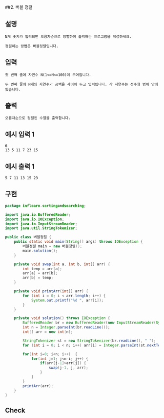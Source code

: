 ##2. 버블 정렬

## 설명

    N개 숫자가 입력되면 오름차순으로 정렬하여 출력하는 프로그램을 작성하세요.

    정렬하는 방법은 버블정렬입니다.

## 입력

    첫 번째 줄에 자연수 N(1<=N<=100)이 주어집니다.

    두 번째 줄에 N개의 자연수가 공백을 사이에 두고 입력됩니다. 각 자연수는 정수형 범위 안에 있습니다.

## 출력

    오름차순으로 정렬된 수열을 출력합니다.

## 예시 입력 1 

    6
    13 5 11 7 23 15

## 예시 출력 1

    5 7 11 13 15 23
    
## 구현

```JAVA
package inflearn.sortingandsearching;

import java.io.BufferedReader;
import java.io.IOException;
import java.io.InputStreamReader;
import java.util.StringTokenizer;

public class 버블정렬 {
    public static void main(String[] args) throws IOException {
        버블정렬 main = new 버블정렬();
        main.solution();
    }

    private void swap(int a, int b, int[] arr) {
        int temp = arr[a];
        arr[a] = arr[b];
        arr[b] = temp;
    }

    private void printArr(int[] arr) {
        for (int i = 0; i < arr.length; i++) {
            System.out.printf("%d ", arr[i]);
        }
    }

    private void solution() throws IOException {
        BufferedReader br = new BufferedReader(new InputStreamReader(System.in));
        int n = Integer.parseInt(br.readLine());
        int[] arr = new int[n];

        StringTokenizer st = new StringTokenizer(br.readLine(), " ");
        for (int i = 0; i < n; i++) arr[i] = Integer.parseInt(st.nextToken());

        for(int i=0; i<n; i++)  {
            for(int j=1; j<n-i; j++) {
                if(arr[j-1]>arr[j]) {
                    swap(j-1, j, arr);
                }
            }
        }
        printArr(arr);
    }
}
```

## Check
